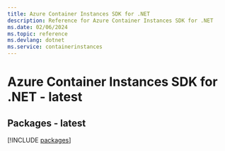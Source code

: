 ```yaml
---
title: Azure Container Instances SDK for .NET
description: Reference for Azure Container Instances SDK for .NET
ms.date: 02/06/2024
ms.topic: reference
ms.devlang: dotnet
ms.service: containerinstances
---
```

# Azure Container Instances SDK for .NET - latest
## Packages - latest
[!INCLUDE [packages](container-instances-index.md)]